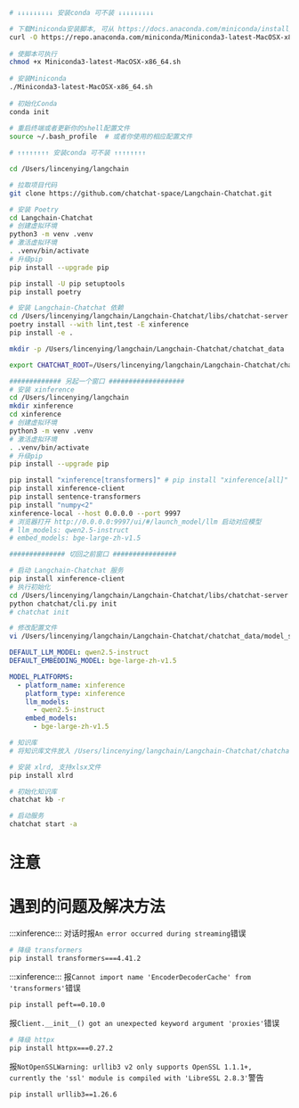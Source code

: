 ```bash
# ↓↓↓↓↓↓↓↓↓ 安装conda 可不装 ↓↓↓↓↓↓↓↓↓

# 下载Miniconda安装脚本, 可从 https://docs.anaconda.com/miniconda/install/ 查询对应版本
curl -O https://repo.anaconda.com/miniconda/Miniconda3-latest-MacOSX-x86_64.sh
 
# 使脚本可执行
chmod +x Miniconda3-latest-MacOSX-x86_64.sh
 
# 安装Miniconda
./Miniconda3-latest-MacOSX-x86_64.sh
 
# 初始化Conda
conda init
 
# 重启终端或者更新你的shell配置文件
source ~/.bash_profile  # 或者你使用的相应配置文件

# ↑↑↑↑↑↑↑↑ 安装conda 可不装 ↑↑↑↑↑↑↑↑

cd /Users/lincenying/langchain

# 拉取项目代码
git clone https://github.com/chatchat-space/Langchain-Chatchat.git

# 安装 Poetry
cd Langchain-Chatchat 
# 创建虚拟环境
python3 -m venv .venv
# 激活虚拟环境
. .venv/bin/activate
# 升级pip
pip install --upgrade pip

pip install -U pip setuptools
pip install poetry

# 安装 Langchain-Chatchat 依赖
cd /Users/lincenying/langchain/Langchain-Chatchat/libs/chatchat-server
poetry install --with lint,test -E xinference
pip install -e .

mkdir -p /Users/lincenying/langchain/Langchain-Chatchat/chatchat_data

export CHATCHAT_ROOT=/Users/lincenying/langchain/Langchain-Chatchat/chatchat_data/   # 设置 CHATCHAT_ROOT 环境变量

############# 另起一个窗口 ###################
# 安装 xinference
cd /Users/lincenying/langchain
mkdir xinference
cd xinference
# 创建虚拟环境
python3 -m venv .venv
# 激活虚拟环境
. .venv/bin/activate
# 升级pip
pip install --upgrade pip

pip install "xinference[transformers]" # pip install "xinference[all]" 安装所有引擎
pip install xinference-client
pip install sentence-transformers
pip install "numpy<2"
xinference-local --host 0.0.0.0 --port 9997
# 浏览器打开 http://0.0.0.0:9997/ui/#/launch_model/llm 启动对应模型
# llm_models: qwen2.5-instruct
# embed_models: bge-large-zh-v1.5

############## 切回之前窗口 ################

# 启动 Langchain-Chatchat 服务
pip install xinference-client
# 执行初始化
cd /Users/lincenying/langchain/Langchain-Chatchat/libs/chatchat-server
python chatchat/cli.py init
# chatchat init

# 修改配置文件
vi /Users/lincenying/langchain/Langchain-Chatchat/chatchat_data/model_settings.yaml
```

```yaml
DEFAULT_LLM_MODEL: qwen2.5-instruct
DEFAULT_EMBEDDING_MODEL: bge-large-zh-v1.5

MODEL_PLATFORMS:
  - platform_name: xinference
    platform_type: xinference
    llm_models:
      - qwen2.5-instruct
    embed_models:
      - bge-large-zh-v1.5
```

```bash
# 知识库
# 将知识库文件放入 /Users/lincenying/langchain/Langchain-Chatchat/chatchat_data/data/knowledge_base/samples/content/test_files 文件夹

# 安装 xlrd, 支持xlsx文件
pip install xlrd

# 初始化知识库
chatchat kb -r

# 启动服务
chatchat start -a
```

# 注意


# 遇到的问题及解决方法

:::xinference:::
对话时报`An error occurred during streaming`错误
```bash
# 降级 transformers
pip install transformers===4.41.2
```

:::xinference:::
报`Cannot import name 'EncoderDecoderCache' from 'transformers'`错误
```bash
pip install peft==0.10.0
```

报`Client.__init__() got an unexpected keyword argument 'proxies'`错误
```bash
# 降级 httpx
pip install httpx===0.27.2
```

报`NotOpenSSLWarning: urllib3 v2 only supports OpenSSL 1.1.1+, currently the 'ssl' module is compiled with 'LibreSSL 2.8.3'`警告
```bash
pip install urllib3==1.26.6
```